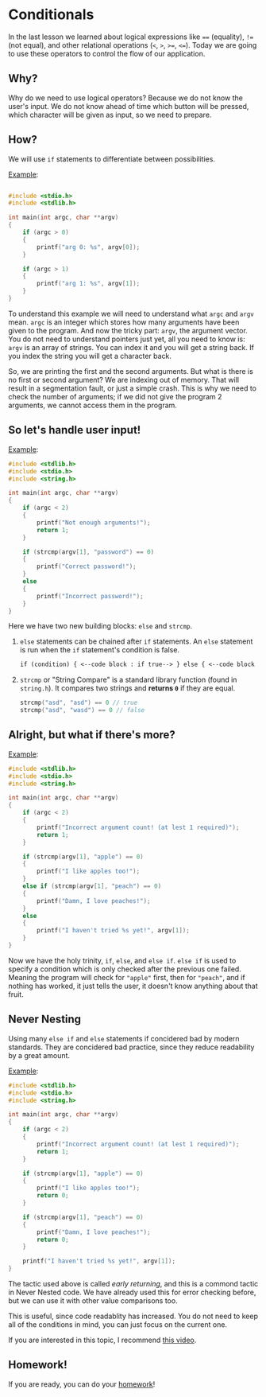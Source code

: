 # Conditionals

In the last lesson we learned about logical expressions like `==` (equality), `!=` (not equal), and other relational operations (`<`, `>`, `>=`, `<=`). Today we are going to use these operators to control the flow of our application.

## Why?

Why do we need to use logical operators? Because we do not know the user's input. We do not know ahead of time which button will be pressed, which character will be given as input, so we need to prepare.

## How?

We will use `if` statements to differentiate between possibilities.

[Example](./examples/1_argc.c):

```c

#include <stdio.h>
#include <stdlib.h>

int main(int argc, char **argv)
{
    if (argc > 0)
    {
        printf("arg 0: %s", argv[0]);
    }

    if (argc > 1)
    {
        printf("arg 1: %s", argv[1]);
    }
}

```

To understand this example we will need to understand what `argc` and `argv` mean. `argc` is an integer which stores how many arguments have been given to the program. And now the tricky part: `argv`, the argument vector. You do not need to understand pointers just yet, all you need to know is: `argv` is an array of strings. You can index it and you will get a string back. If you index the string you will get a character back.

So, we are printing the first and the second arguments. But what is there is no first or second argument? We are indexing out of memory. That will result in a segmentation fault, or just a simple crash. This is why we need to check the number of arguments; if we did not give the program 2 arguments, we cannot access them in the program.

## So let's handle user input!

[Example](./examples/2_argv.c):

```c
#include <stdlib.h>
#include <stdio.h>
#include <string.h>

int main(int argc, char **argv)
{
    if (argc < 2)
    {
        printf("Not enough arguments!");
        return 1;
    }

    if (strcmp(argv[1], "password") == 0)
    {
        printf("Correct password!");
    }
    else
    {
        printf("Incorrect password!");
    }
}
```

Here we have two new building blocks: `else` and `strcmp`.

1. `else` statements can be chained after `if` statements. An `else` statement is run when the `if` statement's condition is false.

   ```txt
   if (condition) { <--code block : if true--> } else { <--code block : if false--> }

   ```

2. `strcmp` or "String Compare" is a standard library function (found in `string.h`). It compares two strings and **returns `0`** if they are equal.
   ```c
   strcmp("asd", "asd") == 0 // true
   strcmp("asd", "wasd") == 0 // false
   ```

## Alright, but what if there's more?

[Example](./examples/3_elseif):

```c
#include <stdlib.h>
#include <stdio.h>
#include <string.h>

int main(int argc, char **argv)
{
    if (argc < 2)
    {
        printf("Incorrect argument count! (at lest 1 required)");
        return 1;
    }

    if (strcmp(argv[1], "apple") == 0)
    {
        printf("I like apples too!");
    }
    else if (strcmp(argv[1], "peach") == 0)
    {
        printf("Damn, I love peaches!");
    }
    else
    {
        printf("I haven't tried %s yet!", argv[1]);
    }
}
```

Now we have the holy trinity, `if`, `else`, and `else if`. `else if` is used to specify a condition which is only checked after the previous one failed. Meaning the program will check for `"apple"` first, then for `"peach"`, and if nothing has worked, it just tells the user, it doesn't know anything about that fruit.

## Never Nesting

Using many `else if` and `else` statements if concidered bad by modern standards. They are concidered bad practice, since they reduce readability by a great amount.

[Example](./examples/4_never_nest.c):

```c
#include <stdlib.h>
#include <stdio.h>
#include <string.h>

int main(int argc, char **argv)
{
    if (argc < 2)
    {
        printf("Incorrect argument count! (at lest 1 required)");
        return 1;
    }

    if (strcmp(argv[1], "apple") == 0)
    {
        printf("I like apples too!");
        return 0;
    }

    if (strcmp(argv[1], "peach") == 0)
    {
        printf("Damn, I love peaches!");
        return 0;
    }

    printf("I haven't tried %s yet!", argv[1]);
}
```

The tactic used above is called _early returning_, and this is a commond tactic in Never Nested code. We have already used this for error checking before, but we can use it with other value comparisons too.

This is useful, since code readablity has increased. You do not need to keep all of the conditions in mind, you can just focus on the current one.

If you are interested in this topic, I recommend [this video](https://www.youtube.com/watch?v=CFRhGnuXG-4).

## Homework!

If you are ready, you can do your [homework](./homework.md)!
